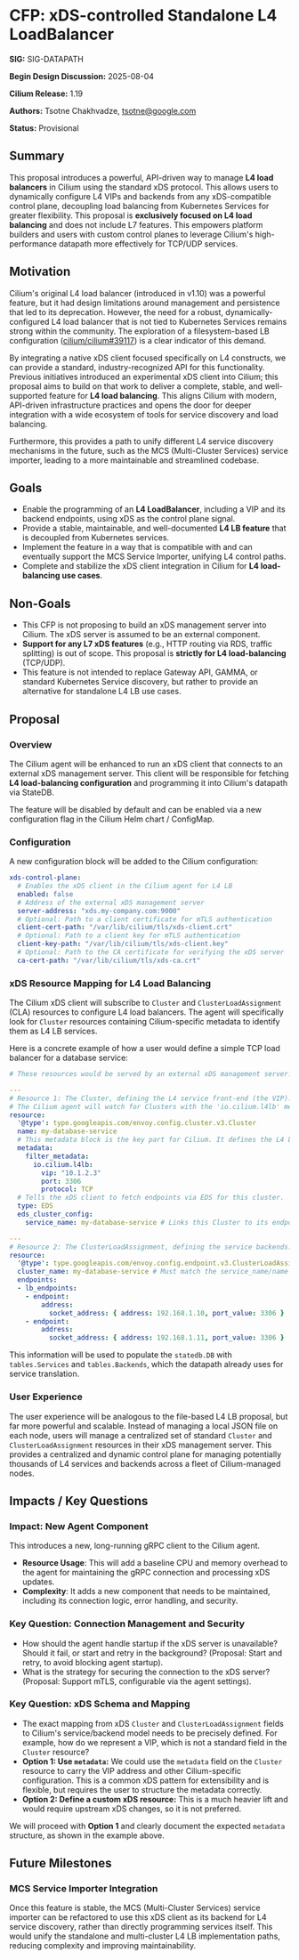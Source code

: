 # CFP: xDS-controlled Standalone L4 LoadBalancer

**SIG:** SIG-DATAPATH

**Begin Design Discussion:** 2025-08-04

**Cilium Release:** 1.19

**Authors:** Tsotne Chakhvadze, <tsotne@google.com>

**Status:** Provisional

## Summary

This proposal introduces a powerful, API-driven way to manage **L4 load balancers** in Cilium using the standard xDS protocol. This allows users to dynamically configure L4 VIPs and backends from any xDS-compatible control plane, decoupling load balancing from Kubernetes Services for greater flexibility. This proposal is **exclusively focused on L4 load balancing** and does not include L7 features. This empowers platform builders and users with custom control planes to leverage Cilium's high-performance datapath more effectively for TCP/UDP services.

## Motivation

Cilium's original L4 load balancer (introduced in v1.10) was a powerful feature, but it had design limitations around management and persistence that led to its deprecation. However, the need for a robust, dynamically-configured L4 load balancer that is not tied to Kubernetes Services remains strong within the community. The exploration of a filesystem-based LB configuration ([cilium/cilium#39117](https://github.com/cilium/cilium/pull/39117)) is a clear indicator of this demand.

By integrating a native xDS client focused specifically on L4 constructs, we can provide a standard, industry-recognized API for this functionality. Previous initiatives introduced an experimental xDS client into Cilium; this proposal aims to build on that work to deliver a complete, stable, and well-supported feature for **L4 load balancing**. This aligns Cilium with modern, API-driven infrastructure practices and opens the door for deeper integration with a wide ecosystem of tools for service discovery and load balancing.

Furthermore, this provides a path to unify different L4 service discovery mechanisms in the future, such as the MCS (Multi-Cluster Services) service importer, leading to a more maintainable and streamlined codebase.

## Goals

*   Enable the programming of an **L4 LoadBalancer**, including a VIP and its backend endpoints, using xDS as the control plane signal.
*   Provide a stable, maintainable, and well-documented **L4 LB feature** that is decoupled from Kubernetes services.
*   Implement the feature in a way that is compatible with and can eventually support the MCS Service Importer, unifying L4 control paths.
*   Complete and stabilize the xDS client integration in Cilium for **L4 load-balancing use cases**.

## Non-Goals

*   This CFP is not proposing to build an xDS management server into Cilium. The xDS server is assumed to be an external component.
*   **Support for any L7 xDS features** (e.g., HTTP routing via RDS, traffic splitting) is out of scope. This proposal is **strictly for L4 load-balancing** (TCP/UDP).
*   This feature is not intended to replace Gateway API, GAMMA, or standard Kubernetes Service discovery, but rather to provide an alternative for standalone L4 LB use cases.

## Proposal

### Overview

The Cilium agent will be enhanced to run an xDS client that connects to an external xDS management server. This client will be responsible for fetching **L4 load-balancing configuration** and programming it into Cilium's datapath via StateDB.

The feature will be disabled by default and can be enabled via a new configuration flag in the Cilium Helm chart / ConfigMap.

### Configuration

A new configuration block will be added to the Cilium configuration:

```yaml
xds-control-plane:
  # Enables the xDS client in the Cilium agent for L4 LB
  enabled: false
  # Address of the external xDS management server
  server-address: "xds.my-company.com:9000"
  # Optional: Path to a client certificate for mTLS authentication
  client-cert-path: "/var/lib/cilium/tls/xds-client.crt"
  # Optional: Path to a client key for mTLS authentication
  client-key-path: "/var/lib/cilium/tls/xds-client.key"
  # Optional: Path to the CA certificate for verifying the xDS server
  ca-cert-path: "/var/lib/cilium/tls/xds-ca.crt"
```

### xDS Resource Mapping for L4 Load Balancing

The Cilium xDS client will subscribe to `Cluster` and `ClusterLoadAssignment` (CLA) resources to configure L4 load balancers. The agent will specifically look for `Cluster` resources containing Cilium-specific metadata to identify them as L4 LB services.

Here is a concrete example of how a user would define a simple TCP load balancer for a database service:

```yaml
# These resources would be served by an external xDS management server.

---
# Resource 1: The Cluster, defining the L4 service front-end (the VIP).
# The Cilium agent will watch for Clusters with the 'io.cilium.l4lb' metadata.
resource:
  '@type': type.googleapis.com/envoy.config.cluster.v3.Cluster
  name: my-database-service
  # This metadata block is the key part for Cilium. It defines the L4 LB properties.
  metadata:
    filter_metadata:
      io.cilium.l4lb:
        vip: "10.1.2.3"
        port: 3306
        protocol: TCP
  # Tells the xDS client to fetch endpoints via EDS for this cluster.
  type: EDS
  eds_cluster_config:
    service_name: my-database-service # Links this Cluster to its endpoints

---
# Resource 2: The ClusterLoadAssignment, defining the service backends.
resource:
  '@type': type.googleapis.com/envoy.config.endpoint.v3.ClusterLoadAssignment
  cluster_name: my-database-service # Must match the service_name/name above
  endpoints:
  - lb_endpoints:
    - endpoint:
        address:
          socket_address: { address: 192.168.1.10, port_value: 3306 }
    - endpoint:
        address:
          socket_address: { address: 192.168.1.11, port_value: 3306 }
```

This information will be used to populate the `statedb.DB` with `tables.Services` and `tables.Backends`, which the datapath already uses for service translation.

### User Experience

The user experience will be analogous to the file-based L4 LB proposal, but far more powerful and scalable. Instead of managing a local JSON file on each node, users will manage a centralized set of standard `Cluster` and `ClusterLoadAssignment` resources in their xDS management server. This provides a centralized and dynamic control plane for managing potentially thousands of L4 services and backends across a fleet of Cilium-managed nodes.

## Impacts / Key Questions

### Impact: New Agent Component

This introduces a new, long-running gRPC client to the Cilium agent.
*   **Resource Usage**: This will add a baseline CPU and memory overhead to the agent for maintaining the gRPC connection and processing xDS updates.
*   **Complexity**: It adds a new component that needs to be maintained, including its connection logic, error handling, and security.

### Key Question: Connection Management and Security

*   How should the agent handle startup if the xDS server is unavailable? Should it fail, or start and retry in the background? (Proposal: Start and retry, to avoid blocking agent startup).
*   What is the strategy for securing the connection to the xDS server? (Proposal: Support mTLS, configurable via the agent settings).

### Key Question: xDS Schema and Mapping

*   The exact mapping from xDS `Cluster` and `ClusterLoadAssignment` fields to Cilium's service/backend model needs to be precisely defined. For example, how do we represent a VIP, which is not a standard field in the `Cluster` resource?
*   **Option 1: Use `metadata`:** We could use the `metadata` field on the `Cluster` resource to carry the VIP address and other Cilium-specific configuration. This is a common xDS pattern for extensibility and is flexible, but requires the user to structure the metadata correctly.
*   **Option 2: Define a custom xDS resource:** This is a much heavier lift and would require upstream xDS changes, so it is not preferred.

We will proceed with **Option 1** and clearly document the expected `metadata` structure, as shown in the example above.

## Future Milestones

### MCS Service Importer Integration

Once this feature is stable, the MCS (Multi-Cluster Services) service importer can be refactored to use this xDS client as its backend for L4 service discovery, rather than directly programming services itself. This would unify the standalone and multi-cluster L4 LB implementation paths, reducing complexity and improving maintainability.